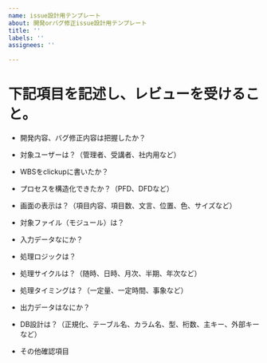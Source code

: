 ```yaml
---
name: issue設計用テンプレート
about: 開発orバグ修正issue設計用テンプレート
title: ''
labels: ''
assignees: ''

---
```


# 下記項目を記述し、レビューを受けること。

- 開発内容、バグ修正内容は把握したか？

- 対象ユーザーは？（管理者、受講者、社内用など）

- WBSをclickupに書いたか？

- プロセスを構造化できたか？（PFD、DFDなど）

- 画面の表示は？（項目内容、項目数、文言、位置、色、サイズなど）

- 対象ファイル（モジュール）は？

- 入力データなにか？

- 処理ロジックは？

- 処理サイクルは？（随時、日時、月次、半期、年次など）

- 処理タイミングは？（一定量、一定時間、事象など）

- 出力データはなにか？

- DB設計は？（正規化、テーブル名、カラム名、型、桁数、主キー、外部キーなど）

- その他確認項目

